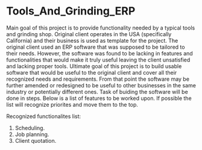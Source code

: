 # Tools_And_Grinding_ERP

Main goal of this project is to provide functionality needed by a typical tools and grinding shop. 
Original client operates in the USA (specifically California) and their business is used as template for the project.
The original client used an ERP software that was supposed to be tailored to their needs. However, the software was found to be lacking in features and functionalities that would make it truly useful leaving the client unsatisfied and lacking proper tools.
Ultimate goal of this project is to build usable software that would be useful to the original client and cover all their recognized needs and requirements. From that point the software may be further amended or redesigned to be useful to other businesses in the same industry or potentially different ones.
Task of buiding the software will be done in steps. Below is a list of features to be worked upon. If possible the list will recognize priorites and move them to the top.

Recognized functionalites list:
1. Scheduling.
2. Job planning.
3. Client quotation.
